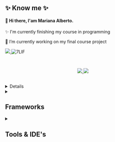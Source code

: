 <h2 align="left">✨ Know me ✨</h2>


#### 👋 Hi there, I'am Mariana Alberto.

✨ I'm currently finishing my course in programming

🔭 I’m currently working on my final course project


<p align="left"> 
<a href="https://www.linkedin.com/in/mariana-alberto/" target="_blank" rel="noreferrer"> <img src="https://img.shields.io/badge/LinkedIn-0077B5?style=for-the-badge&logo=linkedin&logoColor=white" height="22"/> </a>
<img src="https://komarev.com/ghpvc/?username=7LIF&label=Profile%20views&color=0e75b6&style=flat" alt="7LIF"/> 
</p>


 <br/><p><div align="center">
  <a href="https://github.com/7LIF">
  <img height="180em" src="https://github-readme-stats.vercel.app/api?username=7LIF&show_icons=true&theme=dark&include_all_commits=true&count_private=true"/>
  <img height="180em" src="https://github-readme-stats.vercel.app/api/top-langs/?username=7LIF&layout=compact&langs_count=7&theme=dark"/>
</div></p><br/>

<details>
<summary><h2 align="left"> Languages </h2></summary>
      <a href="https://www.python.org" target="_blank" rel="noreferrer"> <img src="https://cdn.jsdelivr.net/gh/devicons/devicon/icons/python/python-original.svg" alt="python" height="30"/> </a>
       <a href="https://en.cppreference.com/w/c/language" target="_blank" rel="noreferrer"> <img src="https://cdn.jsdelivr.net/gh/devicons/devicon/icons/c/c-original.svg" alt="C" height="30"/> </a>
       <a href="https://isocpp.github.io/CppCoreGuidelines/CppCoreGuidelines" target="_blank" rel="noreferrer"> <img src="https://cdn.jsdelivr.net/gh/devicons/devicon/icons/cplusplus/cplusplus-original.svg" alt="C++" height="30"/> </a>
       <a href="https://learn.microsoft.com/en-us/dotnet/csharp/language-reference/language-specification/introduction" target="_blank" rel="noreferrer"> <img src="https://cdn.jsdelivr.net/gh/devicons/devicon/icons/csharp/csharp-original.svg" alt="C#" height="30"/> </a>
 <a href="https://html.spec.whatwg.org/multipage/" target="_blank" rel="noreferrer"> <img src="https://cdn.jsdelivr.net/gh/devicons/devicon/icons/html5/html5-original.svg" alt="html5" height="28"/> </a>
       <a href="https://www.w3.org/TR/CSS/#css" target="_blank" rel="noreferrer"> <img src="https://cdn.jsdelivr.net/gh/devicons/devicon/icons/css3/css3-original.svg" alt="CSS" height="29"/> </a>
        <a href="" target="_blank" rel="noreferrer"> <img src="https://cdn.jsdelivr.net/gh/devicons/devicon/icons/javascript/javascript-original.svg" alt="JS" height="29"/> </a>
        <a href="https://www.php.net/" target="_blank" rel="noreferrer"> <img src="https://upload.wikimedia.org/wikipedia/commons/2/27/PHP-logo.svg" alt="PHP" widht="30"/> </a>
       <a href="https://www.silverfrost.com/32/ftn95/ftn95_personal_edition.aspx" target="_blank" rel="noreferrer"> <img src="https://upload.wikimedia.org/wikipedia/commons/b/b8/Fortran_logo.svg" alt="Fortran 95" height="29"/> </a>
 
 </details>

<details>
<summary><h2 align="left"> Frameworks </h2></summary>
       <a href="https://getbootstrap.com/" target="_blank" rel="noreferrer"> <img src="https://upload.wikimedia.org/wikipedia/commons/b/b2/Bootstrap_logo.svg" alt="Bootstrap" height="30"/> </a>
        <a href="https://flask.palletsprojects.com/en/2.3.x/" target="_blank" rel="noreferrer"> <img src="https://avatars1.githubusercontent.com/u/18305767" alt="Flask" height="30"/> </a>
       <a href="https://fastapi.tiangolo.com/" target="_blank" rel="noreferrer"> <img src="https://cdn.jsdelivr.net/gh/devicons/devicon/icons/fastapi/fastapi-original.svg" alt="FastAPI" height="30"/> </a>

 </details>

 
<details>
<summary><h2 align="left"> Tools & IDE's </h2></summary>
       <a href="https://git-scm.com/" target="_blank" rel="noreferrer"> <img src="https://cdn.jsdelivr.net/gh/devicons/devicon/icons/git/git-original.svg" alt="git" height="30"/> </a>
        <a href="" target="_blank" rel="noreferrer"> <img src="https://cdn.jsdelivr.net/gh/devicons/devicon/icons/vscode/vscode-original.svg" alt="Visual Studio Code" height="30"/> </a>
        <a href="" target="_blank" rel="noreferrer"> <img src="https://cdn.jsdelivr.net/gh/devicons/devicon/icons/visualstudio/visualstudio-plain.svg" alt="Visual Studio" height="30"/> </a>
        <a href="" target="_blank" rel="noreferrer"> <img src="https://avatars0.githubusercontent.com/u/1284937?v=3&s=400" alt="Spider" height="30"/> </a>
         <a href="https://notepad-plus-plus.org/" target="_blank" rel="noreferrer"> <img src="https://digital.com/wp-content/uploads/Notepad-200px.png?x92556" alt="NOTEPAD++" height="30"/> </a>
        <a href="https://visualstudio.microsoft.com/xamarin/" target="_blank" rel="noreferrer"> <img src="https://cdn.jsdelivr.net/gh/devicons/devicon/icons/xamarin/xamarin-original.svg" alt="Xamarin" height="30"/> </a>
        <a href="https://www.microsoft.com/en-us/sql-server" target="_blank" rel="noreferrer"> <img src="https://img.stackshare.io/service/7096/809746be-0b96-4af0-aa2f-5d1aeaa82658.png" alt="Microsoft SQL Server" height="30"/> </a>
        <a href="https://www.sqlite.org/index.html" target="_blank" rel="noreferrer"> <img src="https://phprad.com/assets/images/sqlite.png" alt="SOLITE" height="30"/> </a>
        <a href="https://app.diagrams.net/" target="_blank" rel="noreferrer"> <img src="https://yt3.ggpht.com/a-/AN66SAxt-xOYAkjpVL-eCM-P3az17v7YiumZnf2rMw=s900-mo-c-c0xffffffff-rj-k-no" alt="draw.io" height="30"/> </a>
        <a href="https://www.figma.com/" target="_blank" rel="noreferrer"> <img src="https://cdn.jsdelivr.net/gh/devicons/devicon/icons/figma/figma-original.svg" alt="Figma" height="30"/> </a>
         <a href="https://www.anaconda.com/" target="_blank" rel="noreferrer"> <img src="https://raw.githubusercontent.com/devicons/devicon/master/icons/anaconda/anaconda-original.svg" alt="Anaconda" height="30"/> </a>
        <a href="https://slack.com" target="_blank" rel="noreferrer"> <img src="https://cdn.jsdelivr.net/gh/devicons/devicon/icons/slack/slack-original.svg" alt="Slack" height="30"/> </a>
</details>



 
  
<!--
**7LIF/7LIF** is a ✨ _special_ ✨ repository because its `README.md` (this file) appears on your GitHub profile.

Here are some ideas to get you started:

- 🔭 I’m currently working on ...
- 🌱 I’m currently learning ...
- 👯 I’m looking to collaborate on ...
- 🤔 I’m looking for help with ...
- 💬 Ask me about ...
- 📫 How to reach me: ...
- 😄 Pronouns: ...
- ⚡ Fun fact: ...
-->
